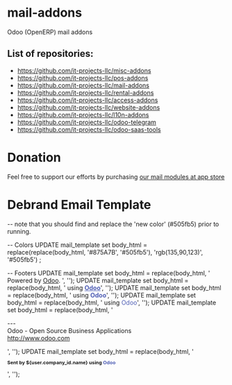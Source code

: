 # mail-addons
Odoo (OpenERP) mail addons

List of repositories:
---------------------

* https://github.com/it-projects-llc/misc-addons
* https://github.com/it-projects-llc/pos-addons
* https://github.com/it-projects-llc/mail-addons
* https://github.com/it-projects-llc/rental-addons
* https://github.com/it-projects-llc/access-addons
* https://github.com/it-projects-llc/website-addons
* https://github.com/it-projects-llc/l10n-addons
* https://github.com/it-projects-llc/odoo-telegram
* https://github.com/it-projects-llc/odoo-saas-tools

Donation
========
Feel free to support our efforts by purchasing [our mail modules at app store](https://apps.odoo.com/apps/modules/category/Discuss/browse?price=Paid&order=Newest&author=IT-Projects+LLC)





Debrand Email Template
========

-- note that you should find and replace the 'new color' (#505fb5) prior to running.

-- Colors
UPDATE mail_template set body_html =
  replace(replace(body_html, '#875A7B', '#505fb5'), 'rgb(135,90,123)', '#505fb5')
;

-- Footers
UPDATE mail_template set body_html =
  replace(body_html, '                      <tr>
                        <td align="center">
                            Powered by <a href="https://www.odoo.com">Odoo</a>.
                        </td>
                      </tr>', '');
UPDATE mail_template set body_html =
  replace(body_html, ' using <a href="www.odoo.com" style=" color: #505fb5;"><strong>Odoo</strong></a>', '');
UPDATE mail_template set body_html =
  replace(body_html, ' using <a href="www.odoo.com" style="text-decoration:none; color: #505fb5;"><strong>Odoo</strong></a>', '');
UPDATE mail_template set body_html =
  replace(body_html, '    using
    <a href="https://www.odoo.com" style="text-decoration:none; color: #505fb5;">Odoo</a>', '');
UPDATE mail_template set body_html =
  replace(body_html, '                <p>---<br />
                    Odoo - Open Source Business Applications<br />
                    http://www.odoo.com<br />
                </p>', '');
UPDATE mail_template set body_html =
  replace(body_html, '    <p style="font-size: 11px; margin-top: 10px;">
        <strong>Sent by ${user.company_id.name} using <a href="www.odoo.com" style="text-decoration:none; color: #505fb5;">Odoo</a></strong>
    </p>', '');
